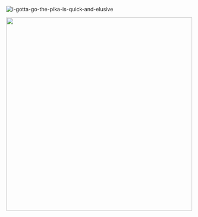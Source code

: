 <!--[![Hits](https://hits.seeyoufarm.com/api/count/incr/badge.svg?url=https%3A%2F%2Fgithub.com%2FSIM-GYUBIN&count_bg=%23767875&title_bg=%23000000&icon=github.svg&icon_color=%23FFFFFF&title=github&edge_flat=false)](https://hits.seeyoufarm.com) -->

![i-gotta-go-the-pika-is-quick-and-elusive](https://github.com/SIM-GYUBIN/SIM-GYUBIN/assets/89975936/46dfc44f-df30-4f3e-af13-1bbf3eeb2209)

<a href="https://github.com/devxb/gitanimals">
  <img src="https://render.gitanimals.org/farms/SIM-GYUBIN" width="500" height="520"/>
</a>

<!-- Party
![Empty](https://github.com/SIM-GYUBIN/SIM-GYUBIN/assets/89975936/d1b6790a-3099-4e20-84e0-ee50c7f2d175)![Empty](https://github.com/SIM-GYUBIN/SIM-GYUBIN/assets/89975936/3cf3b937-1770-4fae-a7e9-c05970a81d65)![pepedj](https://github.com/SIM-GYUBIN/SIM-GYUBIN/assets/89975936/6c1f69d2-60b3-422a-be61-731f450c7faa)

![dogeRight](https://github.com/SIM-GYUBIN/SIM-GYUBIN/assets/89975936/8b57878c-7b9e-4177-aee1-a7d6bd75acd8)![charlie-brown](https://github.com/SIM-GYUBIN/SIM-GYUBIN/assets/89975936/5b3e6ef5-cb7d-4b24-a5ec-a392eafe5626)![dog-dance](https://github.com/SIM-GYUBIN/SIM-GYUBIN/assets/89975936/37f1194b-4ee2-4f47-8593-af794b7c2776)![scoots-pepo](https://github.com/SIM-GYUBIN/SIM-GYUBIN/assets/89975936/77319b0d-1290-462b-85c4-cf749eea4c04)![cool-lit](https://github.com/SIM-GYUBIN/SIM-GYUBIN/assets/89975936/f2516889-1f3f-47c7-9ee1-5f1e0c3bca9f)![spiderman-peterparker](https://github.com/SIM-GYUBIN/SIM-GYUBIN/assets/89975936/d7b442b3-c601-43cc-9820-867c38a2a01b)

![gianbortion-cat](https://github.com/SIM-GYUBIN/SIM-GYUBIN/assets/89975936/af06af8e-7ae7-4762-a526-fbbf2705af49)![patrick-patrick-star](https://github.com/SIM-GYUBIN/SIM-GYUBIN/assets/89975936/28652eaa-30c4-455e-bed9-f21717beb856)![mario-dance](https://github.com/SIM-GYUBIN/SIM-GYUBIN/assets/89975936/b0c0a605-a13c-4a74-9f9c-c9164c7d85f8)![dog-dance (1)](https://github.com/SIM-GYUBIN/SIM-GYUBIN/assets/89975936/6d1737df-f6dc-47de-8efb-c83734bd02a7)![spongebob-spongebob-meme](https://github.com/SIM-GYUBIN/SIM-GYUBIN/assets/89975936/c1510e10-195a-45c5-a322-1c8f0757a105)![buggs-buggy-gifs-skeleton](https://github.com/SIM-GYUBIN/SIM-GYUBIN/assets/89975936/6d75ff34-111a-4fb5-ad26-52316f0d4c38)
-->
<!--
눕고싶다
-->

